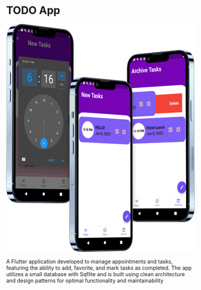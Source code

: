 # TODO App

<img src="https://github.com/AbanoubEzzat1/todoApp/blob/master/TodoApp.png">

A Flutter application developed to manage appointments and tasks, featuring
the ability to add, favorite, and mark tasks as completed. The app utilizes a small
database with Sqflite and is built using clean architecture and design patterns
for optimal functionality and maintainability
